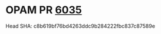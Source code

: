 # OPAM PR [6035](https://github.com/ocaml/opam-repository/pull/6035)

Head SHA: c8b619bf76bd4263ddc9b284222fbc837c87589e


